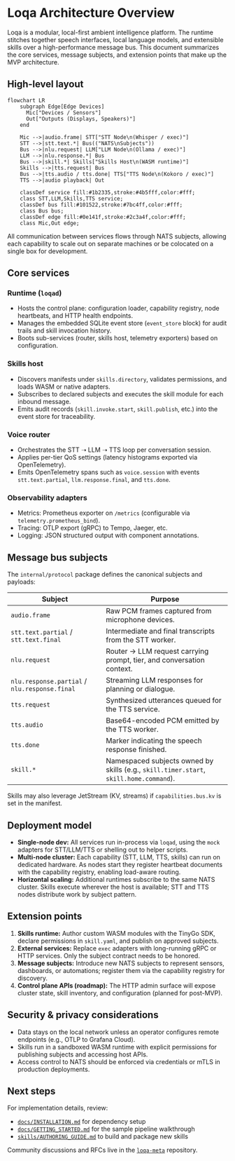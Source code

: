 # Loqa Architecture Overview

Loqa is a modular, local-first ambient intelligence platform. The runtime stitches together speech interfaces, local language models, and extensible skills over a high-performance message bus. This document summarizes the core services, message subjects, and extension points that make up the MVP architecture.

## High-level layout

```mermaid
flowchart LR
    subgraph Edge[Edge Devices]
      Mic["Devices / Sensors"]
      Out["Outputs (Displays, Speakers)"]
    end

    Mic -->|audio.frame| STT["STT Node\n(Whisper / exec)"]
    STT -->|stt.text.*| Bus(("NATS\nSubjects"))
    Bus -->|nlu.request| LLM["LLM Node\n(Ollama / exec)"]
    LLM -->|nlu.response.*| Bus
    Bus -->|skill.*| Skills["Skills Host\n(WASM runtime)"]
    Skills -->|tts.request| Bus
    Bus -->|tts.audio / tts.done| TTS["TTS Node\n(Kokoro / exec)"]
    TTS -->|audio playback| Out

    classDef service fill:#1b2335,stroke:#4b5fff,color:#fff;
    class STT,LLM,Skills,TTS service;
    classDef bus fill:#101522,stroke:#7bc4ff,color:#fff;
    class Bus bus;
    classDef edge fill:#0e141f,stroke:#2c3a4f,color:#fff;
    class Mic,Out edge;
```

All communication between services flows through NATS subjects, allowing each capability to scale out on separate machines or be colocated on a single box for development.

## Core services

### Runtime (`loqad`)
- Hosts the control plane: configuration loader, capability registry, node heartbeats, and HTTP health endpoints.
- Manages the embedded SQLite event store (`event_store` block) for audit trails and skill invocation history.
- Boots sub-services (router, skills host, telemetry exporters) based on configuration.

### Skills host
- Discovers manifests under `skills.directory`, validates permissions, and loads WASM or native adapters.
- Subscribes to declared subjects and executes the skill module for each inbound message.
- Emits audit records (`skill.invoke.start`, `skill.publish`, etc.) into the event store for traceability.

### Voice router
- Orchestrates the STT ➝ LLM ➝ TTS loop per conversation session.
- Applies per-tier QoS settings (latency histograms exported via OpenTelemetry).
- Emits OpenTelemetry spans such as `voice.session` with events `stt.text.partial`, `llm.response.final`, and `tts.done`.

### Observability adapters
- Metrics: Prometheus exporter on `/metrics` (configurable via `telemetry.prometheus_bind`).
- Tracing: OTLP export (gRPC) to Tempo, Jaeger, etc.
- Logging: JSON structured output with component annotations.

## Message bus subjects

The `internal/protocol` package defines the canonical subjects and payloads:

| Subject | Purpose |
| --- | --- |
| `audio.frame` | Raw PCM frames captured from microphone devices. |
| `stt.text.partial` / `stt.text.final` | Intermediate and final transcripts from the STT worker. |
| `nlu.request` | Router → LLM request carrying prompt, tier, and conversation context. |
| `nlu.response.partial` / `nlu.response.final` | Streaming LLM responses for planning or dialogue. |
| `tts.request` | Synthesized utterances queued for the TTS service. |
| `tts.audio` | Base64-encoded PCM emitted by the TTS worker. |
| `tts.done` | Marker indicating the speech response finished. |
| `skill.*` | Namespaced subjects owned by skills (e.g., `skill.timer.start`, `skill.home.command`). |

Skills may also leverage JetStream (KV, streams) if `capabilities.bus.kv` is set in the manifest.

## Deployment model

- **Single-node dev:** All services run in-process via `loqad`, using the `mock` adapters for STT/LLM/TTS or shelling out to helper scripts.
- **Multi-node cluster:** Each capability (STT, LLM, TTS, skills) can run on dedicated hardware. As nodes start they register heartbeat documents with the capability registry, enabling load-aware routing.
- **Horizontal scaling:** Additional runtimes subscribe to the same NATS cluster. Skills execute wherever the host is available; STT and TTS nodes distribute work by subject pattern.

## Extension points

1. **Skills runtime:** Author custom WASM modules with the TinyGo SDK, declare permissions in `skill.yaml`, and publish on approved subjects.
2. **External services:** Replace `exec` adapters with long-running gRPC or HTTP services. Only the subject contract needs to be honored.
3. **Message subjects:** Introduce new NATS subjects to represent sensors, dashboards, or automations; register them via the capability registry for discovery.
4. **Control plane APIs (roadmap):** The HTTP admin surface will expose cluster state, skill inventory, and configuration (planned for post-MVP).

## Security & privacy considerations

- Data stays on the local network unless an operator configures remote endpoints (e.g., OTLP to Grafana Cloud).
- Skills run in a sandboxed WASM runtime with explicit permissions for publishing subjects and accessing host APIs.
- Access control to NATS should be enforced via credentials or mTLS in production deployments.

## Next steps

For implementation details, review:

- [`docs/INSTALLATION.md`](INSTALLATION.md) for dependency setup
- [`docs/GETTING_STARTED.md`](GETTING_STARTED.md) for the sample pipeline walkthrough
- [`skills/AUTHORING_GUIDE.md`](../skills/AUTHORING_GUIDE.md) to build and package new skills

Community discussions and RFCs live in the [`loqa-meta`](https://github.com/loqalabs/loqa-meta) repository.
